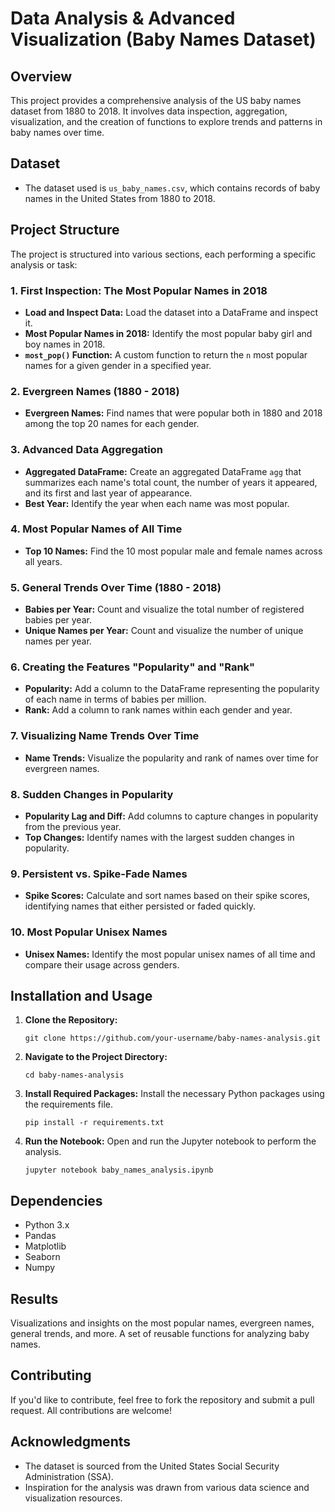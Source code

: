 <!DOCTYPE html>
<html lang="en">
<head>
    <meta charset="UTF-8">
    <meta name="viewport" content="width=device-width, initial-scale=1.0">
    <title>Data Analysis & Advanced Visualization (Baby Names Dataset)</title>
</head>
<body>

<h1>Data Analysis & Advanced Visualization (Baby Names Dataset)</h1>

<h2>Overview</h2>
<p>This project provides a comprehensive analysis of the US baby names dataset from 1880 to 2018. It involves data inspection, aggregation, visualization, and the creation of functions to explore trends and patterns in baby names over time.</p>

<h2>Dataset</h2>
<ul>
    <li>The dataset used is <code>us_baby_names.csv</code>, which contains records of baby names in the United States from 1880 to 2018.</li>
</ul>

<h2>Project Structure</h2>
<p>The project is structured into various sections, each performing a specific analysis or task:</p>

<h3>1. First Inspection: The Most Popular Names in 2018</h3>
<ul>
    <li><strong>Load and Inspect Data:</strong> Load the dataset into a DataFrame and inspect it.</li>
    <li><strong>Most Popular Names in 2018:</strong> Identify the most popular baby girl and boy names in 2018.</li>
    <li><strong><code>most_pop()</code> Function:</strong> A custom function to return the <code>n</code> most popular names for a given gender in a specified year.</li>
</ul>

<h3>2. Evergreen Names (1880 - 2018)</h3>
<ul>
    <li><strong>Evergreen Names:</strong> Find names that were popular both in 1880 and 2018 among the top 20 names for each gender.</li>
</ul>

<h3>3. Advanced Data Aggregation</h3>
<ul>
    <li><strong>Aggregated DataFrame:</strong> Create an aggregated DataFrame <code>agg</code> that summarizes each name's total count, the number of years it appeared, and its first and last year of appearance.</li>
    <li><strong>Best Year:</strong> Identify the year when each name was most popular.</li>
</ul>

<h3>4. Most Popular Names of All Time</h3>
<ul>
    <li><strong>Top 10 Names:</strong> Find the 10 most popular male and female names across all years.</li>
</ul>

<h3>5. General Trends Over Time (1880 - 2018)</h3>
<ul>
    <li><strong>Babies per Year:</strong> Count and visualize the total number of registered babies per year.</li>
    <li><strong>Unique Names per Year:</strong> Count and visualize the number of unique names per year.</li>
</ul>

<h3>6. Creating the Features "Popularity" and "Rank"</h3>
<ul>
    <li><strong>Popularity:</strong> Add a column to the DataFrame representing the popularity of each name in terms of babies per million.</li>
    <li><strong>Rank:</strong> Add a column to rank names within each gender and year.</li>
</ul>

<h3>7. Visualizing Name Trends Over Time</h3>
<ul>
    <li><strong>Name Trends:</strong> Visualize the popularity and rank of names over time for evergreen names.</li>
</ul>

<h3>8. Sudden Changes in Popularity</h3>
<ul>
    <li><strong>Popularity Lag and Diff:</strong> Add columns to capture changes in popularity from the previous year.</li>
    <li><strong>Top Changes:</strong> Identify names with the largest sudden changes in popularity.</li>
</ul>

<h3>9. Persistent vs. Spike-Fade Names</h3>
<ul>
    <li><strong>Spike Scores:</strong> Calculate and sort names based on their spike scores, identifying names that either persisted or faded quickly.</li>
</ul>

<h3>10. Most Popular Unisex Names</h3>
<ul>
    <li><strong>Unisex Names:</strong> Identify the most popular unisex names of all time and compare their usage across genders.</li>
</ul>

<h2>Installation and Usage</h2>
<ol>
    <li><strong>Clone the Repository:</strong>
        <pre><code>git clone https://github.com/your-username/baby-names-analysis.git</code></pre>
    </li>
    <li><strong>Navigate to the Project Directory:</strong>
        <pre><code>cd baby-names-analysis</code></pre>
    </li>
    <li><strong>Install Required Packages:</strong> Install the necessary Python packages using the requirements file.
        <pre><code>pip install -r requirements.txt</code></pre>
    </li>
    <li><strong>Run the Notebook:</strong> Open and run the Jupyter notebook to perform the analysis.
        <pre><code>jupyter notebook baby_names_analysis.ipynb</code></pre>
    </li>
</ol>

<h2>Dependencies</h2>
<ul>
    <li>Python 3.x</li>
    <li>Pandas</li>
    <li>Matplotlib</li>
    <li>Seaborn</li>
    <li>Numpy</li>
</ul>

<h2>Results</h2>
<p>Visualizations and insights on the most popular names, evergreen names, general trends, and more. A set of reusable functions for analyzing baby names.</p>

<h2>Contributing</h2>
<p>If you'd like to contribute, feel free to fork the repository and submit a pull request. All contributions are welcome!</p>


<h2>Acknowledgments</h2>
<ul>
    <li>The dataset is sourced from the United States Social Security Administration (SSA).</li>
    <li>Inspiration for the analysis was drawn from various data science and visualization resources.</li>
</ul>

</body>
</html>
